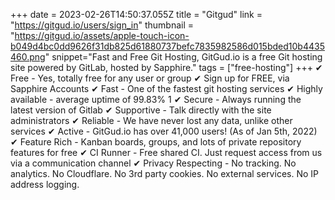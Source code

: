 +++
date = 2023-02-26T14:50:37.055Z
title = "Gitgud"
link = "https://gitgud.io/users/sign_in"
thumbnail = "https://gitgud.io/assets/apple-touch-icon-b049d4bc0dd9626f31db825d61880737befc7835982586d015bded10b4435460.png"
snippet="Fast and Free Git Hosting, GitGud.io is a free Git hosting site powered by GitLab, hosted by Sapphire."
tags = ["free-hosting"]
+++
✔ Free - Yes, totally free for any user or group
✔ Sign up for FREE, via Sapphire Accounts
✔ Fast - One of the fastest git hosting services
✔ Highly available - average uptime of 99.83% 1
✔ Secure - Always running the latest version of Gitlab
✔ Supportive - Talk directly with the site administrators
✔ Reliable - We have never lost any data, unlike other services
✔ Active - GitGud.io has over 41,000 users! (As of Jan 5th, 2022)
✔ Feature Rich - Kanban boards, groups, and lots of private repository features for free
✔ CI Runner - Free shared CI. Just request access from us via a communication channel
✔ Privacy Respecting - No tracking. No analytics. No Cloudflare. No 3rd party cookies. No external services. No IP address logging.
